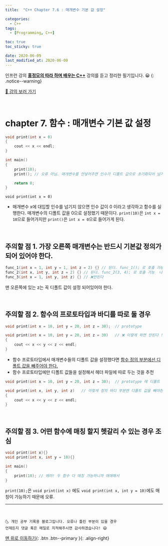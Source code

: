 ```yaml
---
title:  "C++ Chapter 7.6 : 매개변수 기본 값 설정" 

categories:
  - C++
tags:
  - [Programming, C++]

toc: true
toc_sticky: true

date: 2020-06-09
last_modified_at: 2020-06-09
---
```


인프런 강의 **<u>홍정모의 따라 하며 배우는 C++</u>** 강의를 듣고 정리한 필기입니다. 😀
{: .notice--warning}

[🌝 강의 보러 가기](https://www.inflearn.com/course/following-c-plus)

<br>

# chapter 7. 함수 : 매개변수 기본 값 설정

```cpp
void print(int x = 0)
{
    cout << x << endl; 
}

int main()
{
    print(10);
    print(); // 오류 아님. 매개변수를 안넣어주면 인수가 디폴트 값으로 초기화되어 넘겨진다.

    return 0; 
}
```

`void print(int x = 0)` 
- 매개변수 x에 대입할 인수를 넘기지 않으면 인수 값이 0 이라고 생각하고 함수를 실행한다. 매개변수의 디폴트 값을 0으로 설정했기 때문이다. `print(10)`은 `int x = 10`으로 들어가지만 `print()`은 `int x = 0`으로 들어가게 된다. 

<br>

## 주의할 점 1. 가장 오른쪽 매개변수는 반드시 기본값 정의가 되어 있어야 한다. 

```cpp
func_1(int x = 1, int y = 1, int z = 2) {} // 된다. func_1(); 로 호출 가능. 각각 1, 1, 2 로 초기화 됨
func_2(int x, int y, int z = 2) {} // 된다. func_2(3, 4); 로 호출 가능  나머지 하나 매개변수는 2로 초기화 됨
func_3(int x = 1, int y, int z) {} // ❌안된다
```

맨 오른쪽에 있는 z는 꼭 디폴트 값이 설정 되어있어야 한다.

<br>

## 주의할 점 2. 함수의 프로토타입과 바디를 따로 둘 경우

```cpp
void print(int x = 10, int y = 20, int z = 30);  // prototype

void print(int x = 10, int y = 20, int z = 30)   // ❌ 이렇게 하면 안된다 ! ! 
{
    cout << x << y << z << endl;
}
```

- 함수 프로토타입에서 매개변수들의 디폴트 값을 설정했다면 <u>함수 정의 부분에선 디폴트 값을 빼주어야 한다.</u>
- 함수 프로토타입에만 디폴트 값들을 설정해서 헤더 파일에 따로 두는 것을 추천


```cpp
void print(int x = 10, int y = 20, int z = 30);  // prototype 에 디폴트 값을 설정했으면

void print(int x, int y, int z)   // 이렇게 정의 바디 부분엔 디폴트 값을 빼야한다! 
{
    cout << x << y << z << endl;
}
```

<br>

## 주의할 점 3. 어떤 함수에 매칭 할지 헷갈리 수 있는 경우 조심

```cpp
void print(int x){}
void print(int x, int y = 10){}

int main()
{
    print(10); // 에러! 두 함수 다 매칭 가능하니까 애매해서
}
```

`print(10);`은 `void print(int x)` 에도  `void print(int x, int y = 10)`에도 매칭이 가능하기 때문에 오류.

***
<br>

    🌜 개인 공부 기록용 블로그입니다. 오류나 틀린 부분이 있을 경우 
    언제든지 댓글 혹은 메일로 지적해주시면 감사하겠습니다! 😄

[맨 위로 이동하기](#){: .btn .btn--primary }{: .align-right}
